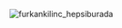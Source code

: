 ![furkankilinc_hepsiburada](https://user-images.githubusercontent.com/88112967/180617867-6f56bf21-94af-4cc7-a1b4-185d72a78978.png)
